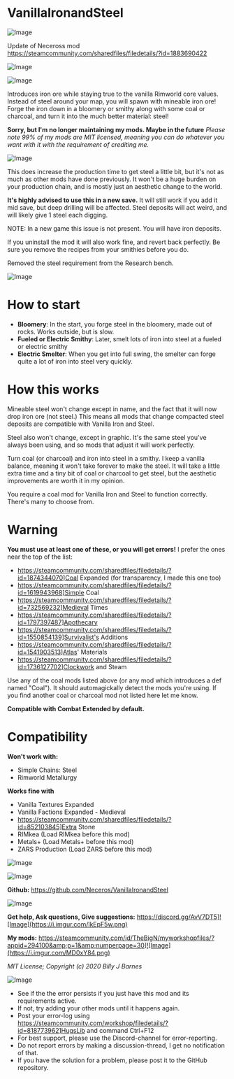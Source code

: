 # VanillaIronandSteel

![Image](https://i.imgur.com/buuPQel.png)

Update of Neceross mod
https://steamcommunity.com/sharedfiles/filedetails/?id=1883690422

![Image](https://i.imgur.com/pufA0kM.png)

	
![Image](https://i.imgur.com/Z4GOv8H.png)

Introduces iron ore while staying true to the vanilla Rimworld core values. Instead of steel around your map, you will spawn with mineable iron ore! Forge the iron down in a bloomery or smithy along with some coal or charcoal, and turn it into the much better material: steel!


**Sorry, but I'm no longer maintaining my mods. Maybe in the future**
*Please note 99% of my mods are MIT licensed, meaning you can do whatever you want with it with the requirement of crediting me.*


![Image](https://i.imgur.com/iEtO930.png)


This does increase the production time to get steel a little bit, but it's not as much as other mods have done previously. It won't be a huge burden on your production chain, and is mostly just an aesthetic change to the world.

**It's highly advised to use this in a new save.** It will still work if you add it mid save, but deep drilling will be affected. Steel deposits will act weird, and will likely give 1 steel each digging.

NOTE: In a new game this issue is not present. You will have iron deposits.

If you uninstall the mod it will also work fine, and revert back perfectly. Be sure you remove the recipes from your smithies before you do.

Removed the steel requirement from the Research bench.

![Image](https://i.imgur.com/j6t7QaC.gif)



# How to start



-  **Bloomery**: In the start, you forge steel in the bloomery, made out of rocks. Works outside, but is slow.
-  **Fueled or Electric Smithy**: Later, smelt lots of iron into steel at a fueled or electric smithy
-  **Electric Smelter**: When you get into full swing, the smelter can forge quite a lot of iron into steel very quickly.




# How this works


Mineable steel won't change except in name, and the fact that it will now drop iron ore (not steel.) This means all mods that change compacted steel deposits are compatible with Vanilla Iron and Steel.

Steel also won't change, except in graphic. It's the same steel you've always been using, and so mods that adjust it will work perfectly.

Turn coal (or charcoal) and iron into steel in a smithy. I keep a vanilla balance, meaning it won't take forever to make the steel. It will take a little extra time and a tiny bit of coal or charcoal to get steel, but the aesthetic improvements are worth it in my opinion.


You require a coal mod for Vanilla Iron and Steel to function correctly. There's many to choose from.


# Warning

**You must use at least one of these, or you will get errors!** I prefer the ones near the top of the list:


- https://steamcommunity.com/sharedfiles/filedetails/?id=1874344070]Coal Expanded (for transparency, I made this one too)
- https://steamcommunity.com/sharedfiles/filedetails/?id=1619943968]Simple Coal
- https://steamcommunity.com/sharedfiles/filedetails/?id=732569232]Medieval Times
- https://steamcommunity.com/sharedfiles/filedetails/?id=1797397487]Apothecary
- https://steamcommunity.com/sharedfiles/filedetails/?id=1550854139]Survivalist's Additions
- https://steamcommunity.com/sharedfiles/filedetails/?id=1541903513]Atlas' Materials
- https://steamcommunity.com/sharedfiles/filedetails/?id=1736127702]Clockwork and Steam



Use any of the coal mods listed above (or any mod which introduces a def named "Coal"). It should automagickally detect the mods you're using. If you find another coal or charcoal mod not listed here let me know.


**Compatible with Combat Extended by default.**


# Compatibility

**Won't work with:**


-  Simple Chains: Steel
-  Rimworld Metallurgy



**Works fine with**


-  Vanilla Textures Expanded
-  Vanilla Factions Expanded - Medieval
-  https://steamcommunity.com/sharedfiles/filedetails/?id=852103845]Extra Stone
-  RIMkea (Load RIMkea before this mod)
-  Metals+ (Load Metals+ before this mod)
-  ZARS Production (Load ZARS before this mod)




![Image](https://i.imgur.com/JqbhBiR.png)


![Image](https://i.imgur.com/NpuFU7v.png)


**Github:** https://github.com/Neceros/VanillaIronandSteel

![Image](https://i.imgur.com/s3KRLlu.gif)


**Get help, Ask questions, Give suggestions:**
https://discord.gg/AvV7DT5]![Image](https://i.imgur.com/lkEpF5w.png)


**My mods:**
https://steamcommunity.com/id/TheBigN/myworkshopfiles/?appid=294100&amp;p=1&amp;numperpage=30]![Image](https://i.imgur.com/MD0xY84.png)


*MIT License; Copyright (c) 2020 Billy J Barnes*

![Image](https://i.imgur.com/PwoNOj4.png)



-  See if the the error persists if you just have this mod and its requirements active.
-  If not, try adding your other mods until it happens again.
-  Post your error-log using https://steamcommunity.com/workshop/filedetails/?id=818773962]HugsLib and command Ctrl+F12
-  For best support, please use the Discord-channel for error-reporting.
-  Do not report errors by making a discussion-thread, I get no notification of that.
-  If you have the solution for a problem, please post it to the GitHub repository.



